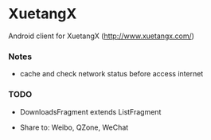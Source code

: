 XuetangX
========

Android client for XuetangX (http://www.xuetangx.com/)


### Notes

+ cache and check network status before access internet


### TODO

+ DownloadsFragment extends ListFragment

+ Share to: Weibo, QZone, WeChat
